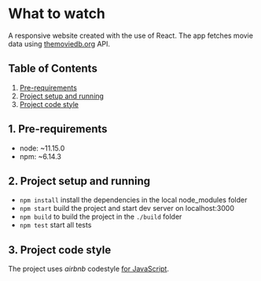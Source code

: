 # What to watch
A responsive website created with the use of React. The app fetches movie data using [themoviedb.org](https://www.themoviedb.org/) API.

## Table of Contents

1. [Pre-requirements](#1-pre-requirements)
1. [Project setup and running](#2-project-setup-and-running)
1. [Project code style](#3-project-code-style)

## 1. Pre-requirements
- node: ~11.15.0
- npm: ~6.14.3

## 2. Project setup and running
- `npm install` install the dependencies in the local node_modules folder
- `npm start` build the project and start dev server on localhost:3000
- `npm build` to build the project in the `./build` folder 
- `npm test` start all tests

## 3. Project code style
The project uses _airbnb_ codestyle [for JavaScript](https://github.com/airbnb/javascript). 

